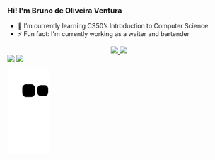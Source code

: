 ### Hi! I'm Bruno de Oliveira Ventura

- 🌱 I’m currently learning CS50’s Introduction to Computer Science
- ⚡ Fun fact: I'm currently working as a waiter and bartender

<div align="center">
  <a href="https://github.com/Brun0o1">
  <img height="120em" src="https://github-readme-stats.vercel.app/api?username=Brun0o1&show_icons=true&theme=dark&include_all_commits=true&count_private=true"/>
  <img height="120em" src="https://github-readme-stats.vercel.app/api/top-langs/?username=Brun0o1&layout=compact&langs_count=7&theme=dark"/>
</div>
  
 
<div> 
  <a href="https://instagram.com/brun0.o1" target="_blank"><img src="https://img.shields.io/badge/-Instagram-%43B02A?style=for-the-badge&logo=instagram&logoColor=white" target="_blank"></a>
  <a href = "mailto:brun0.o1@hotmail.com"><img src="https://img.shields.io/badge/-Email-%23333?style=for-the-badge&logo=microsoftoutlook&logoColor=white" target="_blank"></a>
  
 
  ![Snake animation](https://github.com/rafaballerini/rafaballerini/blob/output/github-contribution-grid-snake.svg)
 
</div>
